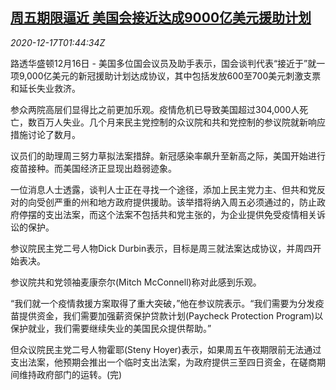 <!--1608171794000-->
[周五期限逼近 美国会接近达成9000亿美元援助计划](https://cn.reuters.com/article/us-covid-congress-aid-plan-1217-idCNKBS28R05G)
------

<div><i>2020-12-17T01:44:34Z</i></div><p>路透华盛顿12月16日 - 美国多位国会议员及助手表示，国会谈判代表“接近于”就一项9,000亿美元的新冠援助计划达成协议，其中包括发放600至700美元刺激支票和延长失业救济。</p><p>参众两院高层们显得比之前更加乐观。疫情危机已导致美国超过304,000人死亡，数百万人失业。几个月来民主党控制的众议院和共和党控制的参议院就新响应措施讨论了数月。</p><p>议员们的助理周三努力草拟法案措辞。新冠感染率飙升至新高之际，美国开始进行疫苗接种。而美国经济正显现出趋弱迹象。</p><p>一位消息人士透露，谈判人士正在寻找一个途径，添加上民主党力主、但共和党反对的向受创严重的州和地方政府提供援助。该举措将纳入周五必须通过的，防止政府停摆的支出法案，而这个法案不包括共和党主张的，为企业提供免受疫情相关诉讼的保护。</p><p>参议院民主党二号人物Dick Durbin表示，目标是周三就法案达成协议，并周四开始表决。</p><p>参议院共和党领袖麦康奈尔(Mitch McConnell)称对此感到乐观。</p><p>“我们就一个疫情救援方案取得了重大突破，”他在参议院表示。“我们需要为分发疫苗提供资金，我们需要加强薪资保护贷款计划(Paycheck Protection Program)以保护就业，我们需要继续失业的美国民众提供帮助。”</p><p>但众议院民主党二号人物霍耶(Steny Hoyer)表示，如果周五午夜期限前无法通过支出法案，他预期会推出一个临时支出法案，为政府提供三至四日资金，在磋商期间维持政府部门的运转。(完)</p>
